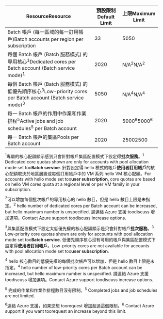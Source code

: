 | <span data-ttu-id="6a936-101">**Resource**</span><span class="sxs-lookup"><span data-stu-id="6a936-101">**Resource**</span></span> | <span data-ttu-id="6a936-102">**預設限制**</span><span class="sxs-lookup"><span data-stu-id="6a936-102">**Default Limit**</span></span> | <span data-ttu-id="6a936-103">**上限**</span><span class="sxs-lookup"><span data-stu-id="6a936-103">**Maximum Limit**</span></span> |
| --- | --- | --- |
| <span data-ttu-id="6a936-104">Batch 帳戶 (每一區域的每一訂用帳戶)</span><span class="sxs-lookup"><span data-stu-id="6a936-104">Batch accounts per region per subscription</span></span> | <span data-ttu-id="6a936-105">3</span><span class="sxs-lookup"><span data-stu-id="6a936-105">3</span></span> |<span data-ttu-id="6a936-106">50</span><span class="sxs-lookup"><span data-stu-id="6a936-106">50</span></span> |
| <span data-ttu-id="6a936-107">每個 Batch 帳戶 (Batch 服務模式) 的專用核心<sup>1</sup></span><span class="sxs-lookup"><span data-stu-id="6a936-107">Dedicated cores per Batch account (Batch service mode)<sup>1</sup></span></span> | <span data-ttu-id="6a936-108">20</span><span class="sxs-lookup"><span data-stu-id="6a936-108">20</span></span> | <span data-ttu-id="6a936-109">N/A<sup>2</sup></span><span class="sxs-lookup"><span data-stu-id="6a936-109">N/A<sup>2</sup></span></span> |
| <span data-ttu-id="6a936-110">每個 Batch 帳戶 (Batch 服務模式) 的低優先順序核心<sup>3</sup></span><span class="sxs-lookup"><span data-stu-id="6a936-110">Low-priority cores per Batch account (Batch service mode)<sup>3</sup></span></span> | <span data-ttu-id="6a936-111">50</span><span class="sxs-lookup"><span data-stu-id="6a936-111">50</span></span> | <span data-ttu-id="6a936-112">N/A<sup>4</sup></span><span class="sxs-lookup"><span data-stu-id="6a936-112">N/A<sup>4</sup></span></span> |
| <span data-ttu-id="6a936-113">每一 Batch 帳戶的作用中作業和作業排程<sup>5</sup></span><span class="sxs-lookup"><span data-stu-id="6a936-113">Active jobs and job schedules<sup>5</sup> per Batch account</span></span> | <span data-ttu-id="6a936-114">20</span><span class="sxs-lookup"><span data-stu-id="6a936-114">20</span></span> | <span data-ttu-id="6a936-115">5000<sup>6</sup></span><span class="sxs-lookup"><span data-stu-id="6a936-115">5000<sup>6</sup></span></span> |
| <span data-ttu-id="6a936-116">每一 Batch 帳戶的集區</span><span class="sxs-lookup"><span data-stu-id="6a936-116">Pools per Batch account</span></span> | <span data-ttu-id="6a936-117">20</span><span class="sxs-lookup"><span data-stu-id="6a936-117">20</span></span> | <span data-ttu-id="6a936-118">2500</span><span class="sxs-lookup"><span data-stu-id="6a936-118">2500</span></span> |

<span data-ttu-id="6a936-119"><sup>1</sup>專屬的核心配額顯示感到只會針對帳戶集區配置模式下設定得**批次服務**。</span><span class="sxs-lookup"><span data-stu-id="6a936-119"><sup>1</sup> Dedicated core quotas shown are only for accounts with pool allocation mode set too**Batch service**.</span></span> <span data-ttu-id="6a936-120">針對設定得 hello 模式的帳戶**使用者訂用帳戶**的核心配額取決於地區層級或每個訂用帳戶中的 VM 系列 hello VM 核心配額。</span><span class="sxs-lookup"><span data-stu-id="6a936-120">For accounts with hello mode set too**user subscription**, core quotas are based on hello VM cores quota at a regional level or per VM family in your subscription.</span></span>

<span data-ttu-id="6a936-121"><sup>2</sup>可以增加每個批次帳戶的專用核心的 hello 數目，但是 hello 數目上限是未指定。</span><span class="sxs-lookup"><span data-stu-id="6a936-121"><sup>2</sup> hello number of dedicated cores per Batch account can be increased, but hello maximum number is unspecified.</span></span> <span data-ttu-id="6a936-122">請連絡 Azure 支援 toodiscuss 增加選項。</span><span class="sxs-lookup"><span data-stu-id="6a936-122">Contact Azure support toodiscuss increase options.</span></span>

<span data-ttu-id="6a936-123"><sup>3</sup>與集區配置模式下設定太低優先權的核心配額顯示是只會針對帳戶**批次服務**。</span><span class="sxs-lookup"><span data-stu-id="6a936-123"><sup>3</sup> Low-priority core quotas shown are only for accounts with pool allocation mode set too**Batch service**.</span></span> <span data-ttu-id="6a936-124">低優先順序核心沒有可用的帳戶與集區配置模式下設定得**使用者訂用帳戶**。</span><span class="sxs-lookup"><span data-stu-id="6a936-124">Low-priority cores are not available for accounts with pool allocation mode set too**user subscription**.</span></span>

<span data-ttu-id="6a936-125"><sup>4</sup> hello 核心數目的低優先權的每個批次帳戶可以增加，但是 hello 數目上限是未指定。</span><span class="sxs-lookup"><span data-stu-id="6a936-125"><sup>4</sup> hello number of low-priority cores per Batch account can be increased, but hello maximum number is unspecified.</span></span> <span data-ttu-id="6a936-126">請連絡 Azure 支援 toodiscuss 增加選項。</span><span class="sxs-lookup"><span data-stu-id="6a936-126">Contact Azure support toodiscuss increase options.</span></span>

<span data-ttu-id="6a936-127"><sup>5</sup> 完成的作業和作業作排程數目沒有限制。</span><span class="sxs-lookup"><span data-stu-id="6a936-127"><sup>5</sup> Completed jobs and job schedules are not limited.</span></span>

<span data-ttu-id="6a936-128"><sup>6</sup>連絡 Azure 支援，如果您想 toorequest 增加超過這個限制。</span><span class="sxs-lookup"><span data-stu-id="6a936-128"><sup>6</sup> Contact Azure support if you want toorequest an increase beyond this limit.</span></span>
